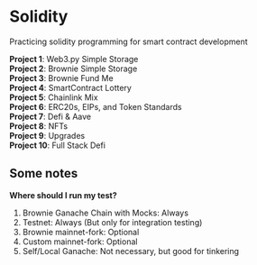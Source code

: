 # Solidity

Practicing solidity programming for smart contract development

<strong>Project 1</strong>: Web3.py Simple Storage </br>
<strong>Project 2</strong>: Brownie Simple Storage </br>
<strong>Project 3</strong>: Brownie Fund Me </br>
<strong>Project 4</strong>: SmartContract Lottery </br>
<strong>Project 5</strong>: Chainlink Mix </br>
<strong>Project 6</strong>: ERC20s, EIPs, and Token Standards </br>
<strong>Project 7</strong>: Defi & Aave </br>
<strong>Project 8</strong>: NFTs </br>
<strong>Project 9</strong>: Upgrades </br>
<strong>Project 10</strong>: Full Stack Defi </br>

## Some notes

<strong>Where should I run my test?</strong>

<ol>
  <li>Brownie Ganache Chain with Mocks: Always</li>
  <li>Testnet: Always (But only for integration testing)</li>
  <li>Brownie mainnet-fork: Optional</li>
  <li>Custom mainnet-fork: Optional</li>
  <li>Self/Local Ganache: Not necessary, but good for tinkering</li>
</ol>
